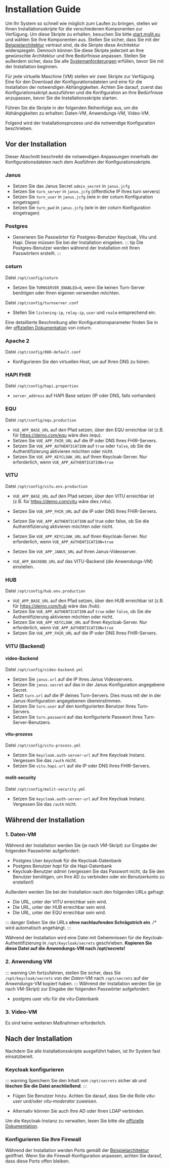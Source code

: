 # Installation Guide

<print-header />

Um Ihr System so schnell wie möglich zum Laufen zu bringen, stellen wir Ihnen Installationsskripte für die verschiedenen Komponenten zur Verfügung. Um diese Skripte zu erhalten, besuchen Sie bitte [start.molit.eu](https://start.molit.eu) und wählen Sie Ihre Komponenten aus. Stellen Sie sicher, dass Sie mit der [Beispielarchitektur](architecture) vertraut sind, da die Skripte diese Architektur widerspiegeln. Dennoch können Sie diese Skripte jederzeit an Ihre gewünschte Architektur und Ihre Bedürfnisse anpassen. Stellen Sie außerdem sicher, dass Sie alle [Systemanforderungen](requirements) erfüllen, bevor Sie mit der Installation beginnen.

Für jede virtuelle Maschine (VM) stellen wir zwei Skripte zur Verfügung. Eine für den Download der Konfigurationsdateien und eine für die Installation der notwendigen Abhängigkeiten. Achten Sie darauf, zuerst das Konfigurationsskript auszuführen und die Konfiguration an Ihre Bedürfnisse anzupassen, bevor Sie die Installationsskripte starten.

Führen Sie die Skripte in der folgenden Reihenfolge aus, um die Abhängigkeiten zu erhalten: Daten-VM, Anwendungs-VM, Video-VM.

Folgend wird der Installationsprozess und die notwendige Konfiguration beschrieben.

## Vor der Installation

Dieser Abschnitt beschreibt die notwendigen Anpassungen innerhalb der Konfigurationsdateien nach dem Ausführen der Konfigurationsskripte.

### Janus

- Setzen Sie das Janus Secret `admin_secret` in `janus.jcfg`
- Setzen Sie `turn_server` in `janus.jcfg` (öffentliche IP Ihres turn servers)
- Setzen Sie `turn_user` in `janus.jcfg` (wie in der coturn Konfiguration eingetragen)
- Setzen Sie `turn_pwd` in `janus.jcfg` (wie in der coturn Konfiguration eingetragen)

### Postgres

- Generieren Sie Passwörter für Postgres-Benutzer Keycloak, Vitu und Hapi. Diese müssen Sie bei der Installation eingeben.
  ::: tip
  Die Postgres-Benutzer werden während der Installation mit Ihren Passwörtern erstellt.
  :::

### coturn

Datei `/opt/config/coturn`

- Setzen Sie `TURNSERVER_ENABLED=0`, wenn Sie keinen Turn-Server benötigen oder Ihren eigenen verwenden möchten.

Datei `/opt/config/turnserver.conf`

- Stellen Sie `listening-ip`, `relay-ip`, `user` und `realm` entsprechend ein.

Eine detaillierte Beschreibung aller Konfigurationsparameter finden Sie in der [offiziellen Dokumentation](https://github.com/coturn/coturn/wiki/turnserver) von coturn.

### Apache 2

Datei `/opt/config/000-default.conf`

- Konfigurieren Sie den virtuellen Host, um auf Ihren DNS zu hören.

### HAPI FHIR

Datei `/opt/config/hapi.properties`

- `server_address` auf HAPI Base setzen (IP oder DNS, falls vorhanden)

### EQU

Datei `/opt/config/equ.production`

- `VUE_APP_BASE_URL` auf den Pfad setzen, über den EQU erreichbar ist (z.B. für https://demo.com/equ wäre dies /equ).
- Setzen Sie `VUE_APP_FHIR_URL` auf die IP oder DNS Ihres FHIR-Servers.
- Setzen Sie `VUE_APP_AUTHENTICATION` auf `true` oder `false`, ob Sie die Authentifizierung aktivieren möchten oder nicht.
- Setzen Sie `VUE_APP_KEYCLOAK_URL` auf Ihren Keycloak-Server. Nur erforderlich, wenn `VUE_APP_AUTHENTICATION=true`

### VITU

Datei `/opt/config/vitu.env.production`

- `VUE_APP_BASE_URL` auf den Pfad setzen, über den VITU erreichbar ist (z.B. für https://demo.com/vitu wäre dies /vitu).

- Setzen Sie `VUE_APP_FHIR_URL` auf die IP oder DNS Ihres FHIR-Servers.

- Setzen Sie `VUE_APP_AUTHENTICATION` auf true oder false, ob Sie die Authentifizierung aktivieren möchten oder nicht.

- Setzen Sie `VUE_APP_KEYCLOAK_URL` auf Ihren Keycloak-Server. Nur erforderlich, wenn `VUE_APP_AUTHENTICATION=true`

- Setzen Sie `VUE_APP_JANUS_URL` auf Ihren Janus-Videoserver.

- `VUE_APP_BACKEND_URL` auf das VITU-Backend (die Anwendungs-VM) einstellen.

### HUB

Datei `/opt/config/hub.env.production`

- `VUE_APP_BASE_URL` auf den Pfad setzen, über den HUB erreichbar ist (z.B. für https://demo.com/hub wäre das /hub).
- Setzen Sie `VUE_APP_AUTHENTICATION` auf `true` oder `false`, ob Sie die Authentifizierung aktivieren möchten oder nicht.
- Setzen Sie `VUE_APP_KEYCLOAK_URL` auf Ihren Keycloak-Server. Nur erforderlich, wenn `VUE_APP_AUTHENTICATION=true`
- Setzen Sie `VUE_APP_FHIR_URL` auf die IP oder DNS Ihres FHIR-Servers.

### VITU (Backend)

#### video-Backend

Datei `/opt/config/video-backend.yml`

- Setzen Sie `janus.url` auf die IP Ihres Janus Videoservers.
- Setzen Sie `janus.secret` auf das in der Janus-Konfiguration angegebene Secret.
- Setzt `turn.url` auf die IP deines Turn-Servers. Dies muss mit der in der Janus-Konfiguration angegebenen übereinstimmen.
- Setzen Sie `turn.user` auf den konfigurierten Benutzer Ihres Turn-Servers.
- Setzen Sie `turn.password` auf das konfigurierte Passwort Ihres Turn-Server-Benutzers.

#### vitu-prozess

Datei `/opt/config/vitu-process.yml`

- Setzen Sie `keycloak.auth-server-url` auf Ihre Keycloak Instanz. Vergessen Sie das `/auth` nicht.
- Setzen Sie `vitu.hapi.url` auf die IP oder DNS Ihres FHIR-Servers.

#### molit-security

Datei `/opt/config/molit-security.yml`

- Setzen Sie `keycloak.auth-server-url` auf Ihre Keycloak Instanz. Vergessen Sie das `/auth` nicht.

## Während der Installation

### 1. Daten-VM

Während der Installation werden Sie (je nach VM-Skript) zur Eingabe der folgenden Passwörter aufgefordert:

- Postgres User _keycloak_ für die Keycloak-Datenbank
- Postgres Benutzer _hapi_ für die Hapi-Datenbank
- Keycloak-Benutzer _admin_ (vergessen Sie das Passwort nicht, da Sie den Benutzer benötigen, um Ihre AD zu verbinden oder ein Benutzerkonto zu erstellen!)

Außerdem werden Sie bei der Installation nach den folgenden URLs gefragt:

- Die URL, unter der VITU erreichbar sein wird.
- Die URL, unter der HUB erreichbar sein wird.
- Die URL, unter der EQU erreichbar sein wird.

::: danger
Geben Sie die URLs **ohne nachlaufenden Schrägstrich ein**. _/\*_ wird automatisch angehängt.
:::

Während der Installation wird eine Datei mit Geheimnissen für die Keycloak-Authentifizierung in `/opt/keycloak/secrets` geschrieben. **Kopieren Sie diese Datei auf die Anwendungs-VM nach /opt/secrets!**

### 2. Anwendung VM

::: warning
Um fortzufahren, stellen Sie sicher, dass Sie `/opt/keycloak/secrets` von der _Daten_-VM nach `/opt/secrets` auf der _Anwendungs_-VM kopiert haben.
:::
Während der Installation werden Sie (je nach VM-Skript) zur Eingabe der folgenden Passwörter aufgefordert:

- postgres user _vitu_ für die vitu-Datenbank

### 3. Video-VM

Es sind keine weiteren Maßnahmen erforderlich.

## Nach der Installation

Nachdem Sie alle Installationsskripte ausgeführt haben, ist Ihr System fast einsatzbereit.

### Keycloak konfigurieren

::: warning
Speichern Sie den Inhalt von `/opt/secrets` sicher ab und **löschen Sie die Datei anschließend**.
:::

- Fügen Sie Benutzer hinzu. Achten Sie darauf, dass Sie die Rolle _vitu-user_ und/oder _vitu-moderator_ zuweisen.

* Alternativ können Sie auch Ihre AD oder Ihren LDAP verbinden.

Um die Keycloak-Instanz zu verwalten, lesen Sie bitte die [offizielle Dokumentation](https://www.keycloak.org/docs/latest/server_admin/index.html).

### Konfigurieren Sie Ihre Firewall

Während der Installation werden Ports gemäß der [Beispielarchitektur](architecture.md) geöffnet. Wenn Sie die Firewall-Konfiguration anpassen, achten Sie darauf, dass diese Ports offen bleiben.

<pdf-download />
